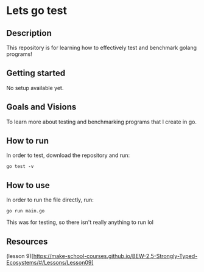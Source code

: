 # Lets go test

## Description
This repository is for learning how to effectively test and benchmark golang programs!

## Getting started 
No setup available yet.

## Goals and Visions
To learn more about testing and benchmarking programs that I create in go.

## How to run
In order to test, download the repository and run:
```
go test -v
```

## How to use
In order to run the file directly, run: 
```
go run main.go
```
This was for testing, so there isn't really anything to run lol

## Resources
(lesson 9)[https://make-school-courses.github.io/BEW-2.5-Strongly-Typed-Ecosystems/#/Lessons/Lesson09]
